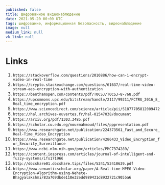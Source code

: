 ```yaml
---
published: false
title: Шифрованное видеонаблюдение
date: 2021-05-20 00:00 UTC
tags: шифрование, информационная безопасность, видеонаблюдение
image: null
medium_link: null
vk_link: null
---
```


Links
=====

1. `https://stackoverflow.com/questions/2010886/how-can-i-encrypt-video-in-real-time`
2. `https://crypto.stackexchange.com/questions/61637/real-time-video-stream-aes-encryption-with-authentication`
3. `https://benthamopen.com/contents/pdf/TOCSJ/TOCSJ-8-768.pdf`
4. `https://upcommons.upc.edu/bitstream/handle/2117/99211/FCTRU_2016_8_Real_time_encryption.pdf`
5. `https://www.sciencedirect.com/science/article/pii/S1877705812009472`
6. `https://hal.archives-ouvertes.fr/hal-01547038/document`
7. `https://arxiv.org/pdf/1303.3485.pdf`
8. `https://scholar.cu.edu.eg/nourmahmoud/files/pppresentation.pdf`
9. `https://www.researchgate.net/publication/224373561_Fast_and_Secure_Real-Time_Video_Encryption`
10. `https://www.researchgate.net/publication/4286433_Video_Encryption_for_Security_Surveillance`
11. `https://www.ncbi.nlm.nih.gov/pmc/articles/PMC7374280/`
12. `https://content.iospress.com/articles/journal-of-intelligent-and-fuzzy-systems/ifs171966`
13. `http://docshare01.docshare.tips/files/5241/52410639.pdf`
14. `https://www.semanticscholar.org/paper/A-Real-time-MPEG-Video-Encryption-Algorithm-using-Nehete-Bhagyalakshmi/83a769dbde118e32edd989431d8932721c905ba6`
